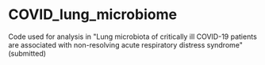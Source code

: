 # COVID_lung_microbiome
Code used for analysis in "Lung microbiota of critically ill COVID-19 patients are associated with non-resolving acute respiratory distress syndrome" (submitted)
